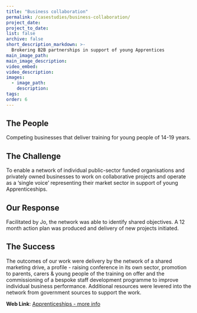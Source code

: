 ```yaml
---
title: "Business collaboration"
permalink: /casestudies/business-collaboration/
project_date:
project_to_date:
list: false
archive: false
short_description_markdown: >-
  Brokering B2B partnerships in support of young Apprentices
main_image_path:
main_image_description:
video_embed:
video_description:
images:
  - image_path:
    description:
tags:
order: 6
--- 
```


The People
---
Competing businesses that deliver training for young people of 14-19 years.

The Challenge
---
To enable a network of individual public-sector funded organisations and privately owned businesses to work on collaborative projects and operate as a ‘single voice’ representing their market sector in support of young Apprenticeships.

Our Response 
---
Facilitated by Jo, the network was able to identify shared objectives. A 12 month action plan was produced and delivery of new projects initiated.

The Success
---
The outcomes of our work were delivery by the network of a shared marketing drive, a profile - raising conference in its own sector, promotion to parents, carers & young people of the training on offer and the commissioning of a bespoke staff development programme to improve individual business performance. Additional resources were levered into the network from government sources to support the work.

**Web Link**: <a href="http://www.apprenticeships.org.uk/" target="link">Apprenticeships - more info</a>
